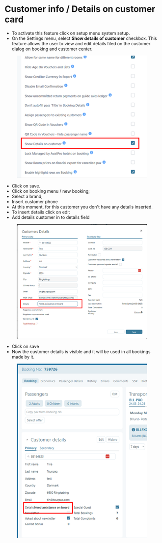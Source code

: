 # Customer info / Details on customer card

* To activate this feature click on setup menu system setup.
* On the Settings menu,  select **Show details of customer** checkbox. This feature allows the user to view and edit details filed on the customer dialog on booking and customer center.&#x20;

<figure><img src="../../.gitbook/assets/image (6) (1) (1) (1) (1) (1) (1) (1).png" alt=""><figcaption></figcaption></figure>

* Click on save.&#x20;
* Click on booking menu / new booking;&#x20;
* Select a brand;&#x20;
* Insert customer phone&#x20;
* At this moment, for this customer you don't have any details inserted.&#x20;
* To insert details click on edit&#x20;
* Add details customer in to details field&#x20;

<figure><img src="../../.gitbook/assets/image (7) (1) (1) (1) (1) (1) (1) (1).png" alt=""><figcaption></figcaption></figure>

* Click on save&#x20;
* Now the customer details is visible and it will be used in all bookings made by it.

<figure><img src="../../.gitbook/assets/image (8) (1) (1) (1) (1) (1) (1) (1).png" alt=""><figcaption></figcaption></figure>
